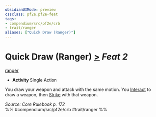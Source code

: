 ```yaml
---
obsidianUIMode: preview
cssclass: pf2e,pf2e-feat
tags:
- compendium/src/pf2e/crb
- trait/ranger
aliases: ["Quick Draw (Ranger)"]
---
```

# Quick Draw (Ranger)  [>](../../rules/core-rulebook/chapter-9-playing-the-game.md#Actions "Single Action") *Feat 2*  
[ranger](../../rules/traits/ranger.md)  

- **Activity** Single Action

You draw your weapon and attack with the same motion. You [Interact](../../rules/actions/interact.md) to draw a weapon, then [Strike](../../rules/actions/strike.md) with that weapon.

*Source: Core Rulebook p. 172*  
%% #compendium/src/pf2e/crb #trait/ranger %%
